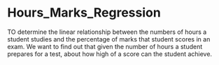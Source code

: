 # Hours_Marks_Regression
TO determine the linear relationship between the numbers of hours a student studies and the percentage of marks that student scores in an exam. We want to find out that given the number of hours a student prepares for a test, about how high of a score can the student achieve.
